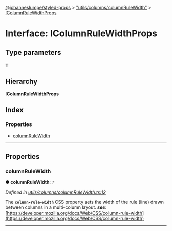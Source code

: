 [@johanneslumpe/styled-props](../README.md) > ["utils/columns/columnRuleWidth"](../modules/_utils_columns_columnrulewidth_.md) > [IColumnRuleWidthProps](../interfaces/_utils_columns_columnrulewidth_.icolumnrulewidthprops.md)

# Interface: IColumnRuleWidthProps

## Type parameters
#### T 
## Hierarchy

**IColumnRuleWidthProps**

## Index

### Properties

* [columnRuleWidth](_utils_columns_columnrulewidth_.icolumnrulewidthprops.md#columnrulewidth)

---

## Properties

<a id="columnrulewidth"></a>

###  columnRuleWidth

**● columnRuleWidth**: *`T`*

*Defined in [utils/columns/columnRuleWidth.ts:12](https://github.com/johanneslumpe/styled-props/blob/3abf398/src/utils/columns/columnRuleWidth.ts#L12)*

The **`column-rule-width`** CSS property sets the width of the rule (line) drawn between columns in a multi-column layout.
*__see__*: [https://developer.mozilla.org/docs/Web/CSS/column-rule-width](https://developer.mozilla.org/docs/Web/CSS/column-rule-width)

___

